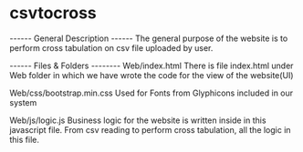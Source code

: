 csvtocross
==========
------ General Description ------
The general purpose of the website is to perform cross tabulation on csv file uploaded by user.

------ Files & Folders --------
Web/index.html
There is file index.html under Web folder in which we have wrote the code for the view of the website(UI)

Web/css/bootstrap.min.css
Used for Fonts from Glyphicons included in our system

Web/js/logic.js
Business logic for the website is written inside in this javascript file. From csv reading to perform cross tabulation, 
all the logic in this file.
